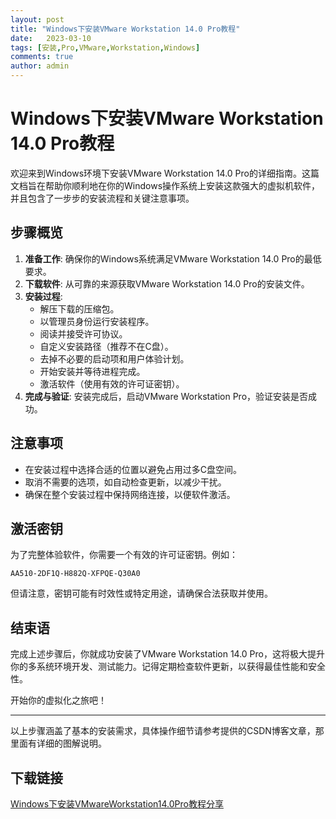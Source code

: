 ```yaml
---
layout: post
title: "Windows下安装VMware Workstation 14.0 Pro教程"
date:   2023-03-10
tags: [安装,Pro,VMware,Workstation,Windows]
comments: true
author: admin
---
```

# Windows下安装VMware Workstation 14.0 Pro教程

欢迎来到Windows环境下安装VMware Workstation 14.0 Pro的详细指南。这篇文档旨在帮助你顺利地在你的Windows操作系统上安装这款强大的虚拟机软件，并且包含了一步步的安装流程和关键注意事项。

## 步骤概览

1. **准备工作**: 确保你的Windows系统满足VMware Workstation 14.0 Pro的最低要求。
2. **下载软件**: 从可靠的来源获取VMware Workstation 14.0 Pro的安装文件。
3. **安装过程**:
    - 解压下载的压缩包。
    - 以管理员身份运行安装程序。
    - 阅读并接受许可协议。
    - 自定义安装路径（推荐不在C盘）。
    - 去掉不必要的启动项和用户体验计划。
    - 开始安装并等待进程完成。
    - 激活软件（使用有效的许可证密钥）。
4. **完成与验证**: 安装完成后，启动VMware Workstation Pro，验证安装是否成功。

## 注意事项
- 在安装过程中选择合适的位置以避免占用过多C盘空间。
- 取消不需要的选项，如自动检查更新，以减少干扰。
- 确保在整个安装过程中保持网络连接，以便软件激活。

## 激活密钥
为了完整体验软件，你需要一个有效的许可证密钥。例如：
```
AA510-2DF1Q-H882Q-XFPQE-Q30A0
```
但请注意，密钥可能有时效性或特定用途，请确保合法获取并使用。

## 结束语
完成上述步骤后，你就成功安装了VMware Workstation 14.0 Pro，这将极大提升你的多系统环境开发、测试能力。记得定期检查软件更新，以获得最佳性能和安全性。

开始你的虚拟化之旅吧！

---

以上步骤涵盖了基本的安装需求，具体操作细节请参考提供的CSDN博客文章，那里面有详细的图解说明。

## 下载链接

[Windows下安装VMwareWorkstation14.0Pro教程分享](https://pan.quark.cn/s/b578b7378430)